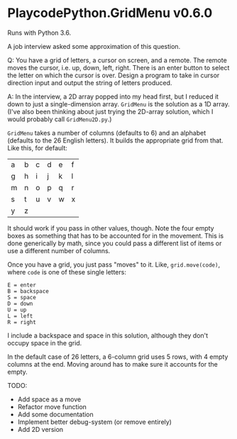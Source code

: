 # PlaycodePython.GridMenu v0.6.0

Runs with Python 3.6.

A job interview asked some approximation of this question.

Q: You have a grid of letters, a cursor on screen, and a remote. The remote moves the cursor, i.e. up, down, left, right. There is an enter button to select the letter on which the cursor is over. Design a program to take in cursor direction input and output the string of letters produced. 

A: In the interview, a 2D array popped into my head first, but I reduced it down to just a single-dimension array. `GridMenu` is the solution as a 1D array. (I've also been thinking about just trying the 2D-array solution, which I would probably call `GridMenu2D.py`.)

`GridMenu` takes a number of columns (defaults to 6) and an alphabet (defaults to the 26 English letters). It builds the appropriate grid from that. Like this, for default:

|   |   |   |   |   |   | 
|---|---|---|---|---|---| 
| a | b | c | d | e | f |
| g | h | i | j | k | l |
| m | n | o | p | q | r |
| s | t | u | v | w | x |
| y | z |   |   |   |   |

It should work if you pass in other values, though. Note the four empty boxes as something that has to be accounted for in the movement. This is done generically by math, since you could pass a different list of items or use a different number of columns.

Once you have a grid, you just pass "moves" to it. Like, `grid.move(code)`, where `code` is one of these single letters:

```
E = enter
B = backspace
S = space
D = down
U = up
L = left
R = right
```

I include a backspace and space in this solution, although they don't occupy space in the grid.

In the default case of 26 letters, a 6-column grid uses 5 rows, with 4 empty columns at the end. Moving around has to make sure it accounts for the empty. 


TODO:

* Add space as a move
* Refactor move function
* Add some documentation
* Implement better debug-system (or remove entirely)
* Add 2D version
